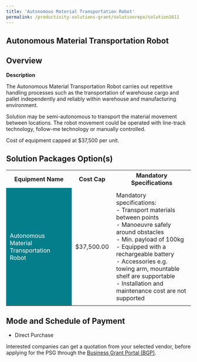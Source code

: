 ```yaml
---
title: 'Autonomous Material Transportation Robot'
permalink: /productivity-solutions-grant/solutionrepo/solution1611
---
```


## Autonomous Material Transportation Robot

## Overview

**Description**

The Autonomous Material Transportation Robot carries out repetitive handling processes such as the transportation of warehouse cargo and pallet independently and reliably within warehouse and manufacturing environment.

Solution may be semi-autonomous to transport the material movement between locations. The robot movement could be operated with line-track technology, follow-me technology or manually controlled.

Cost of equipment capped at $37,500 per unit. 

## Solution Packages Option(s)

<table>
<tr>
<th><b>Equipment Name</b></th>
<th><b>Cost Cap</b></th>
<th><b>Mandatory Specifications</b></th>
</tr>
<tr>
<td style='padding: 10px; background-color: #037E8A; color: #FFFFFF;'>Autonomous Material Transportation Robot</td>
<td style='padding: 10px;'>$37,500.00</td>
<td style='padding: 10px;'>Mandatory specifications: <br>- Transport materials between points<br>- Manoeuvre safely around obstacles<br>- Min. payload of 100kg<br>- Equipped with a rechargeable battery<br>- Accessories e.g. towing arm, mountable shelf are supportable<br>- Installation and maintenance cost are not supported</td>
</tr>
</table>

## Mode and Schedule of Payment

 - Direct Purchase

Interested companies can get a quotation from your selected vendor, before applying for the PSG through the <a href='https://www.businessgrants.gov.sg/' target='_blank' rel='noopener'>Business Grant Portal (BGP)</a>.

<script src="/jquery/resize-tables.js"></script>
